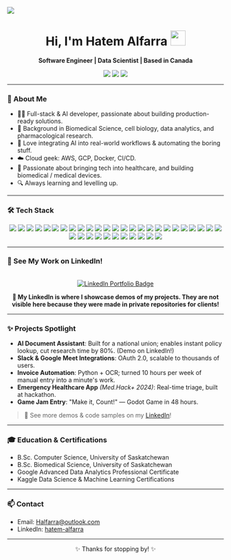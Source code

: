 <!-- Hi there 👋 I'm Hatem! -->
![](https://komarev.com/ghpvc/?username=Hatem-Alfarra&color=blueviolet)

<h1 align="center">Hi, I'm Hatem Alfarra <img src="https://media.giphy.com/media/hvRJCLFzcasrR4ia7z/giphy.gif" width="35"></h1>
<p align="center">
  <b>Software Engineer | Data Scientist | Based in Canada</b>
</p>

<!-- Quick Links Bar with LinkedIn first -->
<p align="center">
  <a href="https://www.linkedin.com/in/hatem-alfarra-0281851ab/"><img src="https://img.shields.io/badge/-LinkedIn-blue?style=for-the-badge&logo=linkedin&logoColor=white"/></a>
  <a href="mailto:Halfarra@outlook.com"><img src="https://img.shields.io/badge/-Email-red?style=for-the-badge&logo=gmail&logoColor=white"/></a>
  <a href="https://github.com/Hatem-Alfarra"><img src="https://img.shields.io/badge/-GitHub-black?style=for-the-badge&logo=github&logoColor=white"/></a>
</p>

---

### 🚀 About Me

- 👨‍💻 Full-stack & AI developer, passionate about building production-ready solutions.
- 🧬 Background in Biomedical Science, cell biology, data analytics, and pharmacological research.
- 🤖 Love integrating AI into real-world workflows & automating the boring stuff.
- ☁️ Cloud geek: AWS, GCP, Docker, CI/CD.
- 🦾 Passionate about bringing tech into healthcare, and building biomedical / medical devices.
- 🔍 Always learning and levelling up.

---

### 🛠️ Tech Stack

<p align="center">
  <!-- Languages -->
  <img src="https://img.shields.io/badge/Python-3776AB?style=flat&logo=python&logoColor=white"/>
  <img src="https://img.shields.io/badge/Java-007396?style=flat&logo=java&logoColor=white"/>
  <img src="https://img.shields.io/badge/C-00599C?style=flat&logo=c&logoColor=white"/>
  <img src="https://img.shields.io/badge/C++-00599C?style=flat&logo=c%2B%2B&logoColor=white"/>
  <img src="https://img.shields.io/badge/JavaScript-F7DF1E?style=flat&logo=javascript&logoColor=black"/>
  <img src="https://img.shields.io/badge/TypeScript-3178C6?style=flat&logo=typescript&logoColor=white"/>
  <img src="https://img.shields.io/badge/SQL-003B57?style=flat&logo=postgresql&logoColor=white"/>
  <img src="https://img.shields.io/badge/Bash-4EAA25?style=flat&logo=gnu-bash&logoColor=white"/>

  <!-- Web/Frameworks -->
  <img src="https://img.shields.io/badge/React-20232A?style=flat&logo=react&logoColor=61DAFB"/>
  <img src="https://img.shields.io/badge/Next.js-000000?style=flat&logo=nextdotjs&logoColor=white"/>
  <img src="https://img.shields.io/badge/Node.js-339933?style=flat&logo=nodedotjs&logoColor=white"/>
  <img src="https://img.shields.io/badge/Flask-000000?style=flat&logo=flask&logoColor=white"/>
  <img src="https://img.shields.io/badge/FastAPI-009688?style=flat&logo=fastapi&logoColor=white"/>

  <!-- Data/AI/ML -->
  <img src="https://img.shields.io/badge/Pandas-150458?style=flat&logo=pandas&logoColor=white"/>
  <img src="https://img.shields.io/badge/NumPy-013243?style=flat&logo=numpy&logoColor=white"/>
  <img src="https://img.shields.io/badge/scikit--learn-F7931E?style=flat&logo=scikitlearn&logoColor=white" />
  <img src="https://img.shields.io/badge/TensorFlow-FF6F00?style=flat&logo=tensorflow&logoColor=white"/>
  <img src="https://img.shields.io/badge/PyTorch-EE4C2C?style=flat&logo=pytorch&logoColor=white"/>
  <img src="https://img.shields.io/badge/Jupyter-F37626?style=flat&logo=jupyter&logoColor=white"/>
  <img src="https://img.shields.io/badge/Matplotlib-11557C?style=flat&logo=matplotlib&logoColor=white"/>
  <img src="https://img.shields.io/badge/Seaborn-3776AB?style=flat&logo=python&logoColor=white"/>
  <img src="https://img.shields.io/badge/Plotly-3F4F75?style=flat&logo=plotly&logoColor=white"/>
  <img src="https://img.shields.io/badge/LangChain-5B5BE6?style=flat&logo=python&logoColor=white"/>

  <!-- Databases -->
  <img src="https://img.shields.io/badge/PostgreSQL-4169E1?style=flat&logo=postgresql&logoColor=white"/>
  <img src="https://img.shields.io/badge/MongoDB-47A248?style=flat&logo=mongodb&logoColor=white"/>
  <img src="https://img.shields.io/badge/MySQL-4479A1?style=flat&logo=mysql&logoColor=white"/>

  <!-- Infra/DevOps -->
  <img src="https://img.shields.io/badge/AWS-232F3E?style=flat&logo=amazonaws&logoColor=white"/>
  <img src="https://img.shields.io/badge/GCP-4285F4?style=flat&logo=googlecloud&logoColor=white"/>
  <img src="https://img.shields.io/badge/Azure-0078D4?style=flat&logo=microsoftazure&logoColor=white"/>
  <img src="https://img.shields.io/badge/Docker-2496ED?style=flat&logo=docker&logoColor=white"/>
  <img src="https://img.shields.io/badge/Kubernetes-326CE5?style=flat&logo=kubernetes&logoColor=white"/>
  <img src="https://img.shields.io/badge/Terraform-7B42BC?style=flat&logo=terraform&logoColor=white"/>
  <img src="https://img.shields.io/badge/GitHub_Actions-2088FF?style=flat&logo=github-actions&logoColor=white"/>
  <img src="https://img.shields.io/badge/Linux-FCC624?style=flat&logo=linux&logoColor=black"/>
  <img src="https://img.shields.io/badge/Git-F05032?style=flat&logo=git&logoColor=white"/>

  <!-- Other Tools -->
  <img src="https://img.shields.io/badge/VSCode-007ACC?style=flat&logo=visualstudiocode&logoColor=white"/>
</p>

---

### 🌟 See My Work on LinkedIn!

<p align="center">
  <a href="https://www.linkedin.com/in/hatem-alfarra-0281851ab/">
    <br>
    <img src="https://img.shields.io/badge/See%20Demos%20&%20Portfolio%20on%20LinkedIn-0077B5?style=for-the-badge&logo=linkedin&logoColor=white" alt="LinkedIn Portfolio Badge"/>
  </a>
</p>

<p align="center">
  <b>🔗 My LinkedIn is where I showcase demos of my projects. They are not visible here because they were made in private repositories for clients!</b>
</p>

---

### ✨ Projects Spotlight

- **AI Document Assistant**: Built for a national union; enables instant policy lookup, cut research time by 80%. (Demo on LinkedIn!)
- **Slack & Google Meet Integrations**: OAuth 2.0, scalable to thousands of users.
- **Invoice Automation**: Python + OCR; turned 10 hours per week of manual entry into a minute's work.
- **Emergency Healthcare App** *(Med.Hack+ 2024)*: Real-time triage, built at hackathon.
- **Game Jam Entry**: "Make it, Count!" — Godot Game in 48 hours.

> 🔗 See more demos & code samples on my [LinkedIn](https://www.linkedin.com/in/hatem-alfarra-0281851ab/)!

---

### 🎓 Education & Certifications

- B.Sc. Computer Science, University of Saskatchewan 
- B.Sc. Biomedical Science, University of Saskatchewan 
- Google Advanced Data Analytics Professional Certificate
- Kaggle Data Science & Machine Learning Certifications

---

### 📫 Contact

- Email: Halfarra@outlook.com
- LinkedIn: [hatem-alfarra](https://www.linkedin.com/in/hatem-alfarra-0281851ab/)

---

<p align="center">✨ Thanks for stopping by! ✨</p>
